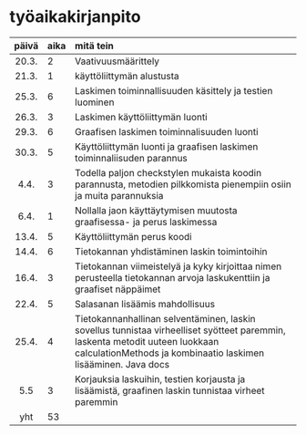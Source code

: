 
# työaikakirjanpito
| päivä | aika | mitä tein  |
| :----:|:-----| :-----|
| 20.3. | 2    | Vaativuusmäärittely|
| 21.3. | 1    | käyttöliittymän alustusta |
| 25.3. | 6    | Laskimen toiminnallisuuden käsittely ja testien luominen |
| 26.3. | 3    | Laskimen käyttöliittymän luonti |
| 29.3. | 6    | Graafisen laskimen toiminnalisuuden luonti |
| 30.3. | 5    | Käyttöliittymän luonti ja graafisen laskimen toiminnaliisuden parannus|
| 4.4.  | 3    | Todella paljon checkstylen mukaista koodin parannusta, metodien pilkkomista pienempiin osiin ja muita parannuksia|
| 6.4.  | 1    | Nollalla jaon käyttäytymisen muutosta graafisessa- ja perus laskimessa|
| 13.4. | 5    | Käyttöliittymän perus koodi
| 14.4. | 6    | Tietokannan yhdistäminen laskin toimintoihin
| 16.4. | 3    | Tietokannan viimeistelyä ja kyky kirjoittaa nimen perusteella tietokannan arvoja laskukenttiin ja graafiset näppäimet
| 22.4. | 5    | Salasanan lisäämis mahdollisuus
| 25.4. | 4    | Tietokannanhallinan selventäminen, laskin sovellus tunnistaa virheelliset syötteet paremmin, laskenta metodit uuteen luokkaan calculationMethods ja kombinaatio laskimen lisääminen. Java docs
| 5.5   | 3    | Korjauksia laskuihin, testien korjausta ja lisäämistä, graafinen laskin tunnistaa virheet paremmin
| yht   | 53   |
